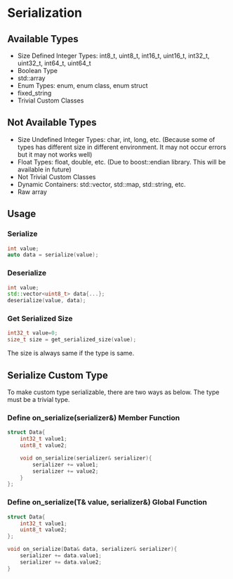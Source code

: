 # Serialization

## Available Types

- Size Defined Integer Types: int8_t, uint8_t, int16_t, uint16_t, int32_t, uint32_t, int64_t, uint64_t
- Boolean Type
- std::array
- Enum Types: enum, enum class, enum struct
- fixed_string
- Trivial Custom Classes

## Not Available Types

- Size Undefined Integer Types: char, int, long, etc. (Because some of types has different size in different environment. It may not occur errors but it may not works well)
- Float Types: float, double, etc. (Due to boost::endian library. This will be available in future)
- Not Trivial Custom Classes
- Dynamic Containers: std::vector, std::map, std::string, etc.
- Raw array

## Usage

### Serialize

```cpp
int value;
auto data = serialize(value);
```

### Deserialize

```cpp
int value;
std::vector<uint8_t> data{...};
deserialize(value, data);
```

### Get Serialized Size

```cpp
int32_t value=0;
size_t size = get_serialized_size(value);
```

The size is always same if the type is same.

## Serialize Custom Type

To make custom type serializable, there are two ways as below.
The type must be a trivial type.

### Define on_serialize(serializer&) Member Function

```cpp
struct Data{
    int32_t value1;
    uint8_t value2;

    void on_serialize(serializer& serializer){
        serializer += value1;
        serializer += value2;
    }
};
```

### Define on_serialize(T& value, serializer&) Global Function

```cpp
struct Data{
    int32_t value1;
    uint8_t value2;
};

void on_serialize(Data& data, serializer& serializer){
    serializer += data.value1;
    serializer += data.value2;
}
```
